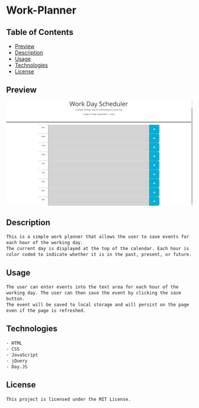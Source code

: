 # Work-Planner

## Table of Contents
- [Preview](#preview)
- [Description](#description)
- [Usage](#usage)
- [Technologies](#technologies)
- [License](#license)

## Preview

<img src="./assets/img/preview.png" alt="preview" width="750"/>

## Description

```
This is a simple work planner that allows the user to save events for each hour of the working day.
The current day is displayed at the top of the calendar. Each hour is color coded to indicate whether it is in the past, present, or future.
```

## Usage

```
The user can enter events into the text area for each hour of the working day. The user can then save the event by clicking the save button. 
The event will be saved to local storage and will persist on the page even if the page is refreshed.
```

## Technologies

```
- HTML
- CSS
- JavaScript
- jQuery
- Day.JS
```

## License

```
This project is licensed under the MIT License.
```